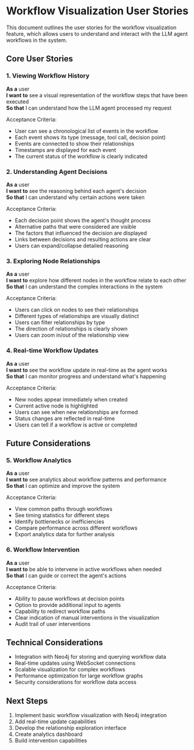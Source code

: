 # Workflow Visualization User Stories

This document outlines the user stories for the workflow visualization feature, which allows users to understand and interact with the LLM agent workflows in the system.

## Core User Stories

### 1. Viewing Workflow History

**As a** user  
**I want to** see a visual representation of the workflow steps that have been executed  
**So that** I can understand how the LLM agent processed my request

Acceptance Criteria:

- User can see a chronological list of events in the workflow
- Each event shows its type (message, tool call, decision point)
- Events are connected to show their relationships
- Timestamps are displayed for each event
- The current status of the workflow is clearly indicated

### 2. Understanding Agent Decisions

**As a** user  
**I want to** see the reasoning behind each agent's decision  
**So that** I can understand why certain actions were taken

Acceptance Criteria:

- Each decision point shows the agent's thought process
- Alternative paths that were considered are visible
- The factors that influenced the decision are displayed
- Links between decisions and resulting actions are clear
- Users can expand/collapse detailed reasoning

### 3. Exploring Node Relationships

**As a** user  
**I want to** explore how different nodes in the workflow relate to each other  
**So that** I can understand the complex interactions in the system

Acceptance Criteria:

- Users can click on nodes to see their relationships
- Different types of relationships are visually distinct
- Users can filter relationships by type
- The direction of relationships is clearly shown
- Users can zoom in/out of the relationship view

### 4. Real-time Workflow Updates

**As a** user  
**I want to** see the workflow update in real-time as the agent works  
**So that** I can monitor progress and understand what's happening

Acceptance Criteria:

- New nodes appear immediately when created
- Current active node is highlighted
- Users can see when new relationships are formed
- Status changes are reflected in real-time
- Users can tell if a workflow is active or completed

## Future Considerations

### 5. Workflow Analytics

**As a** user  
**I want to** see analytics about workflow patterns and performance  
**So that** I can optimize and improve the system

Acceptance Criteria:

- View common paths through workflows
- See timing statistics for different steps
- Identify bottlenecks or inefficiencies
- Compare performance across different workflows
- Export analytics data for further analysis

### 6. Workflow Intervention

**As a** user  
**I want to** be able to intervene in active workflows when needed  
**So that** I can guide or correct the agent's actions

Acceptance Criteria:

- Ability to pause workflows at decision points
- Option to provide additional input to agents
- Capability to redirect workflow paths
- Clear indication of manual interventions in the visualization
- Audit trail of user interventions

## Technical Considerations

- Integration with Neo4j for storing and querying workflow data
- Real-time updates using WebSocket connections
- Scalable visualization for complex workflows
- Performance optimization for large workflow graphs
- Security considerations for workflow data access

## Next Steps

1. Implement basic workflow visualization with Neo4j integration
2. Add real-time update capabilities
3. Develop the relationship exploration interface
4. Create analytics dashboard
5. Build intervention capabilities
